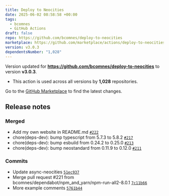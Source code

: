 ```yaml
---
title: Deploy to Neocities
date: 2025-06-02 08:58:58 +00:00
tags:
  - bcomnes
  - GitHub Actions
draft: false
repo: https://github.com/bcomnes/deploy-to-neocities
marketplace: https://github.com/marketplace/actions/deploy-to-neocities
version: v3.0.3
dependentsNumber: "1,028"
---
```



Version updated for **https://github.com/bcomnes/deploy-to-neocities** to version **v3.0.3**.
- This action is used across all versions by **1,028** repositories.

Go to the [GitHub Marketplace](https://github.com/marketplace/actions/deploy-to-neocities) to find the latest changes.

## Release notes

### Merged

- Add my own website in README.md [`#222`](https://github.com/bcomnes/deploy-to-neocities/pull/222)
- chore(deps-dev): bump typescript from 5.7.3 to 5.8.2 [`#217`](https://github.com/bcomnes/deploy-to-neocities/pull/217)
- chore(deps-dev): bump esbuild from 0.24.2 to 0.25.0 [`#213`](https://github.com/bcomnes/deploy-to-neocities/pull/213)
- chore(deps-dev): bump neostandard from 0.11.9 to 0.12.0 [`#211`](https://github.com/bcomnes/deploy-to-neocities/pull/211)

### Commits

- Update async-neocities [`51ec937`](https://github.com/bcomnes/deploy-to-neocities/commit/51ec937eb84fa6beae055593f8e286e7d49d1d1e)
- Merge pull request #221 from bcomnes/dependabot/npm_and_yarn/npm-run-all2-8.0.1 [`7c11b66`](https://github.com/bcomnes/deploy-to-neocities/commit/7c11b664c6b9ed5b7d72def8047f539b2f2205a9)
- More example comments [`5761b44`](https://github.com/bcomnes/deploy-to-neocities/commit/5761b44f4df0408697ca3c9438cf8f7ae8df9628)
